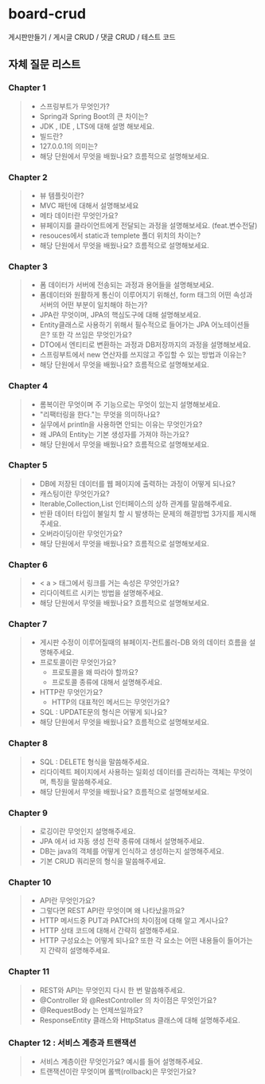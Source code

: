 # board-crud
게시판만들기 / 게시글 CRUD / 댓글 CRUD / 테스트 코드

## 자체 질문 리스트

### Chapter 1
> - 스프링부트가 무엇인가?
> - Spring과 Spring Boot의 큰 차이는?
> - JDK , IDE , LTS에 대해 설명 해보세요.
> - 빌드란?
> - 127.0.0.1의 의미는?
> - 해당 단원에서 무엇을 배웠나요? 흐름적으로 설명해보세요.

### Chapter 2
> - 뷰 템플릿이란?
> - MVC 패턴에 대해서 설명해보세요
> - 메타 데이터란 무엇인가요?
> - 뷰페이지를 클라이언트에게 전달되는 과정을 설명해보세요. (feat.변수전달)
> - resouces에서 static과 templete 폴더 위치의 차이는?
> - 해당 단원에서 무엇을 배웠나요? 흐름적으로 설명해보세요.

### Chapter 3
> - 폼 데이터가 서버에 전송되는 과정과 용어들을 설명해보세요.
> - 폼데이터와 원활하게 통신이 이루어지기 위해선, form 태그의 어떤 속성과 서버의 어떤 부분이 일치해야 하는가?
> - JPA란 무엇이며, JPA의 핵심도구에 대해 설명해보세요.
> - Entity클래스로 사용하기 위해서 필수적으로 들어가는 JPA 어노테이션들은? 또한 각 쓰임은 무엇인가요?
> - DTO에서 엔티티로 변환하는 과정과 DB저장까지의 과정을 설명해보세요.
> - 스프링부트에서 new 연산자를 쓰지않고 주입할 수 있는 방법과 이유는?
> - 해당 단원에서 무엇을 배웠나요? 흐름적으로 설명해보세요.

### Chapter 4
> - 롬복이란 무엇이며 주 기능으로는 무엇이 있는지 설명해보세요.
> - "리팩터링을 한다."는 무엇을 의미하나요?
> - 실무에서 println을 사용하면 안되는 이유는 무엇인가요?
> - 왜 JPA의 Entity는 기본 생성자를 가져야 하는가요?
> - 해당 단원에서 무엇을 배웠나요? 흐름적으로 설명해보세요.

### Chapter 5
> - DB에 저장된 데이터를 웹 페이지에 출력하는 과정이 어떻게 되나요?
> - 캐스팅이란 무엇인가요?
> - Iterable,Collection,List 인터페이스의 상하 관계를 말씀해주세요. 
> - 반환 데이터 타입이 불일치 할 시 발생하는 문제의 해결방법 3가지를 제시해주세요.
> - 오버라이딩이란 무엇인가요?
> - 해당 단원에서 무엇을 배웠나요? 흐름적으로 설명해보세요.

### Chapter 6
> - < a > 태그에서 링크를 거는 속성은 무엇인가요?
> - 리다이렉트르 시키는 방법을 설명해주세요.
> - 해당 단원에서 무엇을 배웠나요? 흐름적으로 설명해보세요.

### Chapter 7
> - 게시판 수정이 이루어질때의 뷰페이지-컨트롤러-DB 와의 데이터 흐름을 설명해주세요.
> - 프로토콜이란 무엇인가요?
>   - 프로토콜을 왜 따라야 할까요?
>   - 프로토콜 종류에 대해서 설명해주세요.
> - HTTP란 무엇인가요?
>   - HTTP의 대표적인 메서드는 무엇인가요?
> - SQL : UPDATE문의 형식은 어떻게 되나요?
> - 해당 단원에서 무엇을 배웠나요? 흐름적으로 설명해보세요.

### Chapter 8
> - SQL : DELETE 형식을 말씀해주세요.
> - 리다이렉트 페이지에서 사용하는 일회성 데이터를 관리하는 객체는 무엇이며, 특징을 말씀해주세요.
> - 해당 단원에서 무엇을 배웠나요? 흐름적으로 설명해보세요.

### Chapter 9
> - 로깅이란 무엇인지 설명해주세요.
> - JPA 에서 id 자동 생성 전략 종류에 대해서 설명해주세요.
> - DB는 java의 객체를 어떻게 인식하고 생성하는지 설명해주세요.
> - 기본 CRUD 쿼리문의 형식을 말씀해주세요.

### Chapter 10
> - API란 무엇인가요?
> - 그렇다면 REST API란 무엇이며 왜 나타났을까요?
> - HTTP 메서드중 PUT과 PATCH의 차이점에 대해 알고 계시나요?
> - HTTP 상태 코드에 대해서 간략히 설명해주세요.
> - HTTP 구성요소는 어떻게 되나요? 또한 각 요소는 어떤 내용들이 들어가는지 간략히 설명해주세요.

### Chapter 11
> - REST와 API는 무엇인지 다시 한 번 말씀해주세요.
> - @Controller 와 @RestController 의 차이점은 무엇인가요?
> - @RequestBody 는 언제쓰일까요?
> - ResponseEntity 클래스와 HttpStatus 클래스에 대해 설명해주세요.

### Chapter 12 : 서비스 계층과 트랜잭션
> - 서비스 계층이란 무엇인가요? 예시를 들어 설명해주세요.
> - 트랜잭션이란 무엇이며 롤백(rollback)은 무엇인가요?

